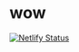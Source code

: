 # wow
[![Netlify Status](https://api.netlify.com/api/v1/badges/0d10d7fe-0c6c-4ffc-b6aa-ddbc0ef8141d/deploy-status)](https://app.netlify.com/sites/jbdigitales/deploys)

